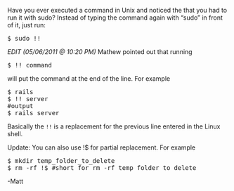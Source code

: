 Have you ever executed a command in Unix and noticed the that you had to run it with sudo?
Instead of typing the command again with “sudo” in front of it, just run:

<pre>
$ sudo !!
</pre>

*EDIT* <i>(05/06/2011 @ 10:20 PM)</i>
Mathew pointed out that running

<pre>
$ !! command
</pre>

will put the command at the end of the line. For example

<pre>
$ rails
$ !! server
#output
$ rails server
</pre>

Basically the <code>!!</code> is a replacement for the previous line entered in the Linux shell.

Update:
You can also use !$ for partial replacement. For example

<pre>
$ mkdir temp_folder_to_delete
$ rm -rf !$ #short for rm -rf temp_folder_to_delete
</pre>

-Matt